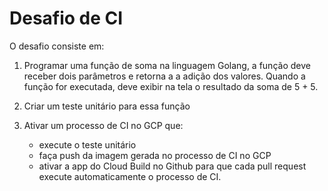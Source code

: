 # Desafio de CI

O desafio consiste em:

1. Programar uma função de soma na linguagem Golang, a função deve
receber dois parâmetros e retorna a a adição dos valores. Quando a função for executada, deve exibir na tela o resultado da soma de 5 + 5. 

1. Criar um teste unitário para essa função

1. Ativar um processo de CI no GCP que:
    * execute o teste unitário
    * faça push da imagem gerada no processo de CI no GCP
    * ativar a app do Cloud Build no Github para que cada pull request execute automaticamente o processo de CI.
    
   
